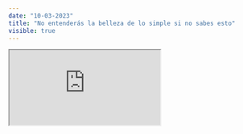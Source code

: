 ```yaml
---
date: "10-03-2023"
title: "No entenderás la belleza de lo simple si no sabes esto"
visible: true
---
```

<iframe src="https://www.youtube.com/embed/_Gcw1IsMqW8" allowfullscreen></iframe>

